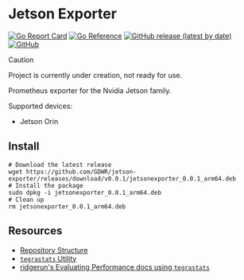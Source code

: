 Jetson Exporter
===============

[![Go Report Card](https://goreportcard.com/badge/github.com/GDWR/jetson-exporter)](https://goreportcard.com/report/github.com/GDWR/jetson-exporter)
[![Go Reference](https://pkg.go.dev/badge/github.com/GDWR/jetson-exporter.svg)](https://pkg.go.dev/github.com/GDWR/jetson-exporter)
[![GitHub release (latest by date)](https://img.shields.io/github/v/release/GDWR/jetson-exporter)](https://github.com/GDWR/jetson_exporter/releases)
[![GitHub](https://img.shields.io/github/license/GDWR/jetson-exporter)](https://github.com/GDWR/jetson_exporter/blob/main/LICENSE)

> [!CAUTION]
> Project is currently under creation, not ready for use.

Prometheus exporter for the Nvidia Jetson family.

Supported devices:
- Jetson Orin

## Install

```shell
# Download the latest release
wget https://github.com/GDWR/jetson-exporter/releases/download/v0.0.1/jetsonexporter_0.0.1_arm64.deb
# Install the package
sudo dpkg -i jetsonexporter_0.0.1_arm64.deb
# Clean up
rm jetsonexporter_0.0.1_arm64.deb
```


Resources
---------
* [Repository Structure](https://github.com/golang-standards/project-layout)
* [`tegrastats` Utility](https://docs.nvidia.com/drive/drive-os-5.2.0.0L/drive-os/index.html#page/DRIVE_OS_Linux_SDK_Development_Guide/Utilities/util_tegrastats.html)
* [ridgerun's Evaluating Performance docs using `tegrastats`](https://developer.ridgerun.com/wiki/index.php/Xavier/JetPack_5.0.2/Performance_Tuning/Evaluating_Performance)